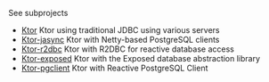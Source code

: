 See subprojects

* [Ktor](ktor/) Ktor using traditional JDBC using various servers
* [Ktor-jasync](ktor-asyncdb/) Ktor with Netty-based PostgreSQL clients
* [Ktor-r2dbc](ktor-r2dbc/) Ktor with R2DBC for reactive database access
* [Ktor-exposed](ktor-exposed/) Ktor with the Exposed database abstraction library
* [Ktor-pgclient](ktor-pgclient/) Ktor with Reactive PostgreSQL Client